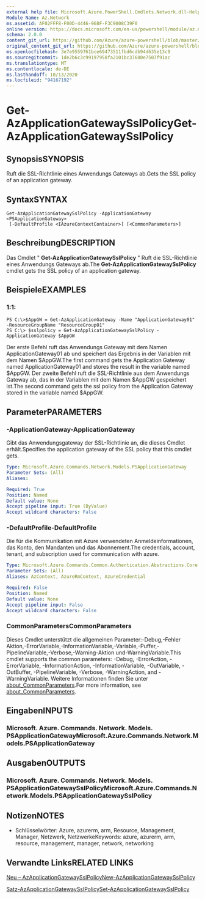 ```yaml
---
external help file: Microsoft.Azure.PowerShell.Cmdlets.Network.dll-Help.xml
Module Name: Az.Network
ms.assetid: AF02FFF8-F00D-4446-968F-F3C9008C39F0
online version: https://docs.microsoft.com/en-us/powershell/module/az.network/get-azapplicationgatewaysslpolicy
schema: 2.0.0
content_git_url: https://github.com/Azure/azure-powershell/blob/master/src/Network/Network/help/Get-AzApplicationGatewaySslPolicy.md
original_content_git_url: https://github.com/Azure/azure-powershell/blob/master/src/Network/Network/help/Get-AzApplicationGatewaySslPolicy.md
ms.openlocfilehash: 3e7e9559761bce69473511fbd6cdb94d635e13c9
ms.sourcegitcommit: 1de2b6c3c99197958fa2101bc37680e7507f91ac
ms.translationtype: MT
ms.contentlocale: de-DE
ms.lasthandoff: 10/13/2020
ms.locfileid: "94167192"
---
```

# <span data-ttu-id="c0843-101">Get-AzApplicationGatewaySslPolicy</span><span class="sxs-lookup"><span data-stu-id="c0843-101">Get-AzApplicationGatewaySslPolicy</span></span>

## <span data-ttu-id="c0843-102">Synopsis</span><span class="sxs-lookup"><span data-stu-id="c0843-102">SYNOPSIS</span></span>
<span data-ttu-id="c0843-103">Ruft die SSL-Richtlinie eines Anwendungs Gateways ab.</span><span class="sxs-lookup"><span data-stu-id="c0843-103">Gets the SSL policy of an application gateway.</span></span>

## <span data-ttu-id="c0843-104">Syntax</span><span class="sxs-lookup"><span data-stu-id="c0843-104">SYNTAX</span></span>

```
Get-AzApplicationGatewaySslPolicy -ApplicationGateway <PSApplicationGateway>
 [-DefaultProfile <IAzureContextContainer>] [<CommonParameters>]
```

## <span data-ttu-id="c0843-105">Beschreibung</span><span class="sxs-lookup"><span data-stu-id="c0843-105">DESCRIPTION</span></span>
<span data-ttu-id="c0843-106">Das Cmdlet " **Get-AzApplicationGatewaySslPolicy** " Ruft die SSL-Richtlinie eines Anwendungs Gateways ab.</span><span class="sxs-lookup"><span data-stu-id="c0843-106">The **Get-AzApplicationGatewaySslPolicy** cmdlet gets the SSL policy of an application gateway.</span></span>

## <span data-ttu-id="c0843-107">Beispiele</span><span class="sxs-lookup"><span data-stu-id="c0843-107">EXAMPLES</span></span>

### <span data-ttu-id="c0843-108">1:</span><span class="sxs-lookup"><span data-stu-id="c0843-108">1:</span></span>
```
PS C:\>$AppGW = Get-AzApplicationGateway -Name "ApplicationGateway01" -ResourceGroupName "ResourceGroup01"
PS C:\> $sslpolicy = Get-AzApplicationGatewaySslPolicy -ApplicationGateway $AppGW
```

<span data-ttu-id="c0843-109">Der erste Befehl ruft das Anwendungs Gateway mit dem Namen ApplicationGateway01 ab und speichert das Ergebnis in der Variablen mit dem Namen $AppGW.</span><span class="sxs-lookup"><span data-stu-id="c0843-109">The first command gets the Application Gateway named ApplicationGateway01 and stores the result in the variable named $AppGW.</span></span>
<span data-ttu-id="c0843-110">Der zweite Befehl ruft die SSL-Richtlinie aus dem Anwendungs Gateway ab, das in der Variablen mit dem Namen $AppGW gespeichert ist.</span><span class="sxs-lookup"><span data-stu-id="c0843-110">The second command gets the ssl policy from the Application Gateway stored in the variable named $AppGW.</span></span>

## <span data-ttu-id="c0843-111">Parameter</span><span class="sxs-lookup"><span data-stu-id="c0843-111">PARAMETERS</span></span>

### <span data-ttu-id="c0843-112">-ApplicationGateway</span><span class="sxs-lookup"><span data-stu-id="c0843-112">-ApplicationGateway</span></span>
<span data-ttu-id="c0843-113">Gibt das Anwendungsgateway der SSL-Richtlinie an, die dieses Cmdlet erhält.</span><span class="sxs-lookup"><span data-stu-id="c0843-113">Specifies the application gateway of the SSL policy that this cmdlet gets.</span></span>

```yaml
Type: Microsoft.Azure.Commands.Network.Models.PSApplicationGateway
Parameter Sets: (All)
Aliases:

Required: True
Position: Named
Default value: None
Accept pipeline input: True (ByValue)
Accept wildcard characters: False
```

### <span data-ttu-id="c0843-114">-DefaultProfile</span><span class="sxs-lookup"><span data-stu-id="c0843-114">-DefaultProfile</span></span>
<span data-ttu-id="c0843-115">Die für die Kommunikation mit Azure verwendeten Anmeldeinformationen, das Konto, den Mandanten und das Abonnement.</span><span class="sxs-lookup"><span data-stu-id="c0843-115">The credentials, account, tenant, and subscription used for communication with azure.</span></span>

```yaml
Type: Microsoft.Azure.Commands.Common.Authentication.Abstractions.Core.IAzureContextContainer
Parameter Sets: (All)
Aliases: AzContext, AzureRmContext, AzureCredential

Required: False
Position: Named
Default value: None
Accept pipeline input: False
Accept wildcard characters: False
```

### <span data-ttu-id="c0843-116">CommonParameters</span><span class="sxs-lookup"><span data-stu-id="c0843-116">CommonParameters</span></span>
<span data-ttu-id="c0843-117">Dieses Cmdlet unterstützt die allgemeinen Parameter:-Debug,-Fehler Aktion,-ErrorVariable,-InformationVariable,-Variable,-Puffer,-PipelineVariable,-Verbose,-Warning-Aktion und-WarningVariable.</span><span class="sxs-lookup"><span data-stu-id="c0843-117">This cmdlet supports the common parameters: -Debug, -ErrorAction, -ErrorVariable, -InformationAction, -InformationVariable, -OutVariable, -OutBuffer, -PipelineVariable, -Verbose, -WarningAction, and -WarningVariable.</span></span> <span data-ttu-id="c0843-118">Weitere Informationen finden Sie unter [about_CommonParameters](http://go.microsoft.com/fwlink/?LinkID=113216).</span><span class="sxs-lookup"><span data-stu-id="c0843-118">For more information, see [about_CommonParameters](http://go.microsoft.com/fwlink/?LinkID=113216).</span></span>

## <span data-ttu-id="c0843-119">Eingaben</span><span class="sxs-lookup"><span data-stu-id="c0843-119">INPUTS</span></span>

### <span data-ttu-id="c0843-120">Microsoft. Azure. Commands. Network. Models. PSApplicationGateway</span><span class="sxs-lookup"><span data-stu-id="c0843-120">Microsoft.Azure.Commands.Network.Models.PSApplicationGateway</span></span>

## <span data-ttu-id="c0843-121">Ausgaben</span><span class="sxs-lookup"><span data-stu-id="c0843-121">OUTPUTS</span></span>

### <span data-ttu-id="c0843-122">Microsoft. Azure. Commands. Network. Models. PSApplicationGatewaySslPolicy</span><span class="sxs-lookup"><span data-stu-id="c0843-122">Microsoft.Azure.Commands.Network.Models.PSApplicationGatewaySslPolicy</span></span>

## <span data-ttu-id="c0843-123">Notizen</span><span class="sxs-lookup"><span data-stu-id="c0843-123">NOTES</span></span>
* <span data-ttu-id="c0843-124">Schlüsselwörter: Azure, azurerm, arm, Resource, Management, Manager, Netzwerk, Netzwerke</span><span class="sxs-lookup"><span data-stu-id="c0843-124">Keywords: azure, azurerm, arm, resource, management, manager, network, networking</span></span>

## <span data-ttu-id="c0843-125">Verwandte Links</span><span class="sxs-lookup"><span data-stu-id="c0843-125">RELATED LINKS</span></span>

[<span data-ttu-id="c0843-126">Neu – AzApplicationGatewaySslPolicy</span><span class="sxs-lookup"><span data-stu-id="c0843-126">New-AzApplicationGatewaySslPolicy</span></span>](./New-AzApplicationGatewaySslPolicy.md)

[<span data-ttu-id="c0843-127">Satz-AzApplicationGatewaySslPolicy</span><span class="sxs-lookup"><span data-stu-id="c0843-127">Set-AzApplicationGatewaySslPolicy</span></span>](./Set-AzApplicationGatewaySslPolicy.md)


